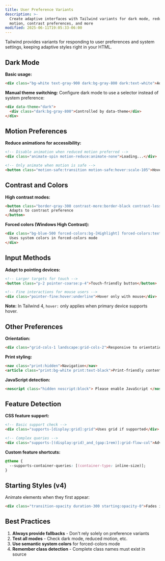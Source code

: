 ```yaml
---
title: User Preference Variants
description: >-
  Create adaptive interfaces with Tailwind variants for dark mode, reduced
  motion, contrast preferences, and more
modified: 2025-06-11T19:05:33-06:00
---
```


Tailwind provides variants for responding to user preferences and system settings, keeping adaptive styles right in your HTML.

## Dark Mode

**Basic usage:**

```html tailwind
<div class="bg-white text-gray-900 dark:bg-gray-800 dark:text-white">Adapts to dark mode</div>
```

**Manual theme switching:**
Configure dark mode to use a selector instead of system preference:

```html tailwind
<div data-theme="dark">
  <div class="dark:bg-gray-800">Controlled by data-theme</div>
</div>
```

## Motion Preferences

**Reduce animations for accessibility:**

```html tailwind
<!-- Disable animation when reduced motion preferred -->
<div class="animate-spin motion-reduce:animate-none">Loading...</div>

<!-- Only animate when motion is safe -->
<button class="motion-safe:transition motion-safe:hover:scale-105">Hover me</button>
```

## Contrast and Colors

**High contrast modes:**

```html tailwind
<button class="border-gray-300 contrast-more:border-black contrast-less:border-gray-200">
  Adapts to contrast preference
</button>
```

**Forced colors (Windows High Contrast):**

```html tailwind
<div class="bg-blue-500 forced-colors:bg-[Highlight] forced-colors:text-[HighlightText]">
  Uses system colors in forced-colors mode
</div>
```

## Input Methods

**Adapt to pointing devices:**

```html tailwind
<!-- Larger targets for touch -->
<button class="p-2 pointer-coarse:p-4">Touch-friendly button</button>

<!-- Fine interactions for mouse users -->
<div class="pointer-fine:hover:underline">Hover only with mouse</div>
```

**Note:** In Tailwind 4, `hover:` only applies when primary device supports hover.

## Other Preferences

**Orientation:**

```html tailwind
<div class="grid-cols-1 landscape:grid-cols-2">Responsive to orientation</div>
```

**Print styling:**

```html tailwind
<nav class="print:hidden">Navigation</nav>
<article class="print:bg-white print:text-black">Print-friendly content</article>
```

**JavaScript detection:**

```html tailwind
<noscript class="hidden noscript:block"> Please enable JavaScript </noscript>
```

## Feature Detection

**CSS feature support:**

```html tailwind
<!-- Basic support check -->
<div class="supports-[display:grid]:grid">Uses grid if supported</div>

<!-- Complex queries -->
<div class="supports-[(display:grid)_and_(gap:1rem)]:grid-flow-col">Advanced grid features</div>
```

**Custom feature shortcuts:**

```css
@theme {
  --supports-container-queries: [(container-type: inline-size)];
}
```

## Starting Styles (v4)

Animate elements when they first appear:

```html tailwind
<div class="transition-opacity duration-300 starting:opacity-0">Fades in on appearance</div>
```

## Best Practices

1. **Always provide fallbacks** - Don't rely solely on preference variants
2. **Test all modes** - Check dark mode, reduced motion, etc.
3. **Use semantic system colors** for forced-colors mode
4. **Remember class detection** - Complete class names must exist in source
